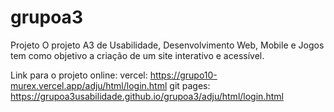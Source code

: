 # grupoa3
Projeto
O projeto A3 de Usabilidade, Desenvolvimento Web, Mobile e Jogos tem como objetivo a criação de um site interativo e acessível.

Link para o projeto online:
vercel: https://grupo10-murex.vercel.app/adju/html/login.html
git pages: https://grupoa3usabilidade.github.io/grupoa3/adju/html/login.html
